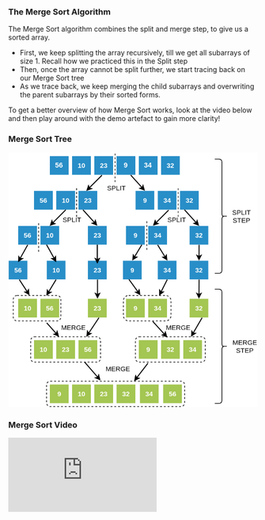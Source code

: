 ### The Merge Sort Algorithm
The Merge Sort algorithm combines the split and merge step, to give us a sorted array.

   - First, we keep splitting the array recursively, till we get all subarrays of size 1. Recall how we practiced this in the Split step
   - Then, once the array cannot be split further, we start tracing back on our Merge Sort tree
   - As we trace back, we keep merging the child subarrays and overwriting the parent subarrays by their sorted forms.

To get a better overview of how Merge Sort works, look at the video below and then play around with the demo artefact to gain more clarity!

### Merge Sort Tree
<img src="images/ms_img.png"/>

### Merge Sort Video
<iframe src="https://www.youtube.com/embed/JSceec-wEyw?start=4&end=79" frameborder="0" allow="autoplay; encrypted-media" allowfullscreen></iframe>
